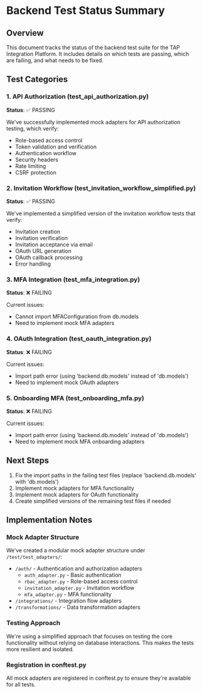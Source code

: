 # Backend Test Status Summary

## Overview
This document tracks the status of the backend test suite for the TAP Integration Platform. It includes details on which tests are passing, which are failing, and what needs to be fixed.

## Test Categories

### 1. API Authorization (test_api_authorization.py)
**Status**: ✅ PASSING

We've successfully implemented mock adapters for API authorization testing, which verify:
- Role-based access control
- Token validation and verification
- Authentication workflow
- Security headers
- Rate limiting
- CSRF protection

### 2. Invitation Workflow (test_invitation_workflow_simplified.py)
**Status**: ✅ PASSING

We've implemented a simplified version of the invitation workflow tests that verify:
- Invitation creation
- Invitation verification
- Invitation acceptance via email
- OAuth URL generation
- OAuth callback processing
- Error handling

### 3. MFA Integration (test_mfa_integration.py)
**Status**: ❌ FAILING

Current issues:
- Cannot import MFAConfiguration from db.models
- Need to implement mock MFA adapters

### 4. OAuth Integration (test_oauth_integration.py)
**Status**: ❌ FAILING

Current issues:
- Import path error (using 'backend.db.models' instead of 'db.models')
- Need to implement mock OAuth adapters

### 5. Onboarding MFA (test_onboarding_mfa.py)
**Status**: ❌ FAILING

Current issues:
- Import path error (using 'backend.db.models' instead of 'db.models')
- Need to implement mock MFA onboarding adapters

## Next Steps

1. Fix the import paths in the failing test files (replace 'backend.db.models' with 'db.models')
2. Implement mock adapters for MFA functionality
3. Implement mock adapters for OAuth functionality
4. Create simplified versions of the remaining test files if needed

## Implementation Notes

### Mock Adapter Structure
We've created a modular mock adapter structure under `/test/test_adapters/`:
- `/auth/` - Authentication and authorization adapters
  - `auth_adapter.py` - Basic authentication
  - `rbac_adapter.py` - Role-based access control
  - `invitation_adapter.py` - Invitation workflow
  - `mfa_adapter.py` - MFA functionality
- `/integrations/` - Integration flow adapters
- `/transformations/` - Data transformation adapters

### Testing Approach
We're using a simplified approach that focuses on testing the core functionality without relying on database interactions. This makes the tests more resilient and isolated.

### Registration in conftest.py
All mock adapters are registered in conftest.py to ensure they're available for all tests.